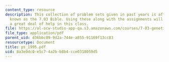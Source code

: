 ```yaml
---
content_type: resource
description: This collection of problem sets given in past years is affectionately
  known as the 7.03 Bible. Using these along with the assignments will give the student
  a great deal of help in this class.
file: https://ol-ocw-studio-app-qa.s3.amazonaws.com/courses/7-03-genetics-fall-2004/8a3e0dc0e5c74a2bb8b4cce0318059d5_ps_1995.pdf
file_type: application/pdf
parent_uid: d36bbc09-9d2a-744e-a855-91169f13cc83
resourcetype: Document
title: ps_1995.pdf
uid: 8a3e0dc0-e5c7-4a2b-b8b4-cce0318059d5
---
```

